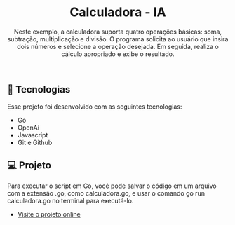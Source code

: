 <h1 align="center">Calculadora - IA</h1>

<p align="center">Neste exemplo, a calculadora suporta quatro operações básicas: soma, subtração, multiplicação e divisão. O programa solicita ao usuário que insira dois números e selecione a operação desejada. Em seguida, realiza o cálculo apropriado e exibe o resultado.<br/>
</p>

<br>

## 🚀 Tecnologias

Esse projeto foi desenvolvido com as seguintes tecnologias:

- Go
- OpenAi
- Javascript 
- Git e Github
  

## 💻 Projeto

Para executar o script em Go, você pode salvar o código em um arquivo com a extensão .go, como calculadora.go, e usar o comando go run calculadora.go no terminal para executá-lo.
- [Visite o projeto online](https://chat-gpt-bot-rouge.vercel.app/)
